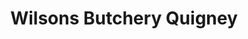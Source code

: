 ---
title: "Wilsons Butchery Quigney"
url: /east-london/wilsons-butchery-quigney/
shop: Metzgerei
---
